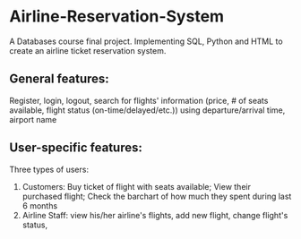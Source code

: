 # Airline-Reservation-System
A Databases course final project. Implementing SQL, Python and HTML to create an airline ticket reservation system. 
## General features: 
Register, login, logout, search for flights' information (price, # of seats available, flight status (on-time/delayed/etc.)) using departure/arrival time, airport name
## User-specific features: 
Three types of users:
1. Customers: Buy ticket of flight with seats available; View their purchased flight; Check the barchart of how much they spent during last 6 months
2. Airline Staff: view his/her airline's flights, add new flight, change flight's status, 
